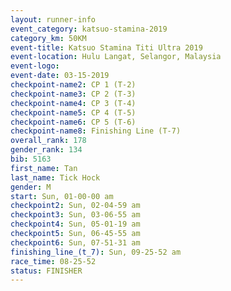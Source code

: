 ```yaml
---
layout: runner-info 
event_category: katsuo-stamina-2019 
category_km: 50KM 
event-title: Katsuo Stamina Titi Ultra 2019 
event-location: Hulu Langat, Selangor, Malaysia 
event-logo: 
event-date: 03-15-2019 
checkpoint-name2: CP 1 (T-2) 
checkpoint-name3: CP 2 (T-3) 
checkpoint-name4: CP 3 (T-4) 
checkpoint-name5: CP 4 (T-5) 
checkpoint-name6: CP 5 (T-6) 
checkpoint-name8: Finishing Line (T-7) 
overall_rank: 178
gender_rank: 134
bib: 5163
first_name: Tan
last_name: Tick Hock
gender: M
start: Sun, 01-00-00 am
checkpoint2: Sun, 02-04-59 am
checkpoint3: Sun, 03-06-55 am
checkpoint4: Sun, 05-01-19 am
checkpoint5: Sun, 06-45-55 am
checkpoint6: Sun, 07-51-31 am
finishing_line_(t_7): Sun, 09-25-52 am
race_time: 08-25-52
status: FINISHER
---
```

